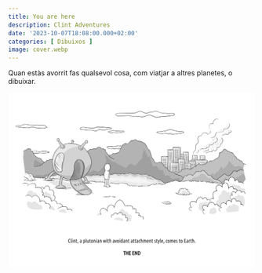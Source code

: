 ```yaml
---
title: You are here
description: Clint Adventures
date: '2023-10-07T18:08:00.000+02:00'
categories: [ Dibuixos ]
image: cover.webp
---
```


Quan estàs avorrit fas qualsevol cosa, com viatjar a altres planetes, o dibuixar.

![](clint-1.webp "Clint - You are here")
